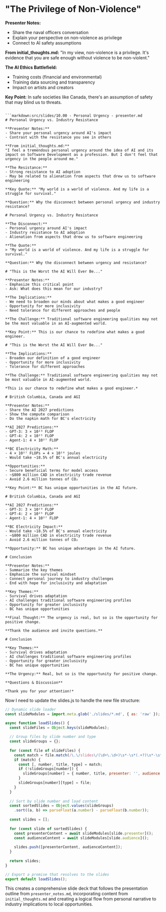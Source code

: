 # "The Privilege of Non-Violence"

**Presenter Notes:**
- Share the naval officers conversation
- Explain your perspective on non-violence as privilege
- Connect to AI safety assumptions

**From initial_thoughts.md:**
"In my view, non-violence is a privilege. It's evidence that you are safe enough without violence to be non-violent."

**The AI Ethics Battlefield:**
- Training costs (financial and environmental)
- Training data sourcing and transparency
- Impact on artists and creators

**Key Point:** In safe societies like Canada, there's an assumption of safety that may blind us to threats.
```

```markdown:src/slides/10.00 - Personal Urgency - presenter.md
# Personal Urgency vs. Industry Resistance

**Presenter Notes:**
- Share your personal urgency around AI's impact
- Contrast with the resistance you see in others

**From initial_thoughts.md:**
"I feel a tremendous personal urgency around the idea of AI and its impact on Software Development as a profession. But I don't feel that urgency in the people around me."

**The Resistance:**
- Strong resistance to AI adoption
- May be related to alienation from aspects that drew us to software engineering

**Key Quote:** "My world is a world of violence. And my life is a struggle for survival."

**Question:** Why the disconnect between personal urgency and industry resistance?
```

```markdown:src/slides/10.00 - Personal Urgency - audience.md
# Personal Urgency vs. Industry Resistance

**The Disconnect:**
- Personal urgency around AI's impact
- Industry resistance to AI adoption
- Alienation from aspects that drew us to software engineering

**The Quote:**
> "My world is a world of violence. And my life is a struggle for survival."

**Question:** Why the disconnect between urgency and resistance?
```

```markdown:src/slides/11.00 - Worst AI Will Ever Be - presenter.md
# "This is the Worst the AI Will Ever Be..."

**Presenter Notes:**
- Emphasize this critical point
- Ask: What does this mean for our industry?

**The Implications:**
- We need to broaden our minds about what makes a good engineer
- Opportunity for more inclusivity
- Need tolerance for different approaches and people

**The Challenge:** Traditional software engineering qualities may not be the most valuable in an AI-augmented world.

**Key Point:** This is our chance to redefine what makes a good engineer.
```

```markdown:src/slides/11.00 - Worst AI Will Ever Be - audience.md
# "This is the Worst the AI Will Ever Be..."

**The Implications:**
- Broaden our definition of a good engineer
- Opportunity for more inclusivity
- Tolerance for different approaches

**The Challenge:** Traditional software engineering qualities may not be most valuable in AI-augmented world.

*This is our chance to redefine what makes a good engineer.*
```

```markdown:src/slides/12.00 - BC and AGI - presenter.md
# British Columbia, Canada and AGI

**Presenter Notes:**
- Share the AI 2027 predictions
- Show the compute comparison
- Do the napkin math for BC's electricity

**AI 2027 Predictions:**
- GPT-3: 3 × 10²³ FLOP
- GPT-4: 2 × 10²⁵ FLOP  
- Agent-1: 4 × 10²⁷ FLOP

**BC Electricity Math:**
- 4 × 10²⁷ FLOPs = 4 × 10¹⁶ joules
- Would take ~18.5% of BC's annual electricity

**Opportunities:**
- Secure beneficial terms for model access
- ~$800 million CAD in electricity trade revenue
- Avoid 2.6 million tonnes of CO₂

**Key Point:** BC has unique opportunities in the AI future.
```

```markdown:src/slides/12.00 - BC and AGI - audience.md
# British Columbia, Canada and AGI

**AI 2027 Predictions:**
- GPT-3: 3 × 10²³ FLOP
- GPT-4: 2 × 10²⁵ FLOP  
- Agent-1: 4 × 10²⁷ FLOP

**BC Electricity Impact:**
- Would take ~18.5% of BC's annual electricity
- ~$800 million CAD in electricity trade revenue
- Avoid 2.6 million tonnes of CO₂

**Opportunity:** BC has unique advantages in the AI future.
```

```markdown:src/slides/13.00 - Conclusion - presenter.md
# Conclusion

**Presenter Notes:**
- Summarize the key themes
- Emphasize the survival mindset
- Connect personal journey to industry challenges
- End with hope for inclusivity and adaptation

**Key Themes:**
- Survival drives adaptation
- AI challenges traditional software engineering profiles
- Opportunity for greater inclusivity
- BC has unique opportunities

**Final Thought:** The urgency is real, but so is the opportunity for positive change.

**Thank the audience and invite questions.**
```

```markdown:src/slides/13.00 - Conclusion - audience.md
# Conclusion

**Key Themes:**
- Survival drives adaptation
- AI challenges traditional software engineering profiles
- Opportunity for greater inclusivity
- BC has unique opportunities

**The Urgency:** Real, but so is the opportunity for positive change.

**Questions & Discussion**

*Thank you for your attention!*
```

Now I need to update the slides.js to handle the new file structure:

```javascript:src/slides.js
// Dynamic slide loader
const slideModules = import.meta.glob('./slides/*.md', { as: 'raw' });

async function loadSlides() {
  const slideFiles = Object.keys(slideModules);
  
  // Group files by slide number and type
  const slideGroups = {};
  
  for (const file of slideFiles) {
    const match = file.match(/\.\/slides\/(\d+\.\d+)\s*-\s*(.+?)\s*-\s*(presenter|audience)\.md$/);
    if (match) {
      const [, number, title, type] = match;
      if (!slideGroups[number]) {
        slideGroups[number] = { number, title, presenter: '', audience: '' };
      }
      slideGroups[number][type] = file;
    }
  }
  
  // Sort by slide number and load content
  const sortedSlides = Object.values(slideGroups)
    .sort((a, b) => parseFloat(a.number) - parseFloat(b.number));
  
  const slides = [];
  
  for (const slide of sortedSlides) {
    const presenterContent = await slideModules[slide.presenter]();
    const audienceContent = await slideModules[slide.audience]();
    
    slides.push([presenterContent, audienceContent]);
  }
  
  return slides;
}

// Export a promise that resolves to the slides
export default loadSlides();
```

This creates a comprehensive slide deck that follows the presentation outline from `presenter_notes.md`, incorporating content from `initial_thoughts.md` and creating a logical flow from personal narrative to industry implications to local opportunities. 